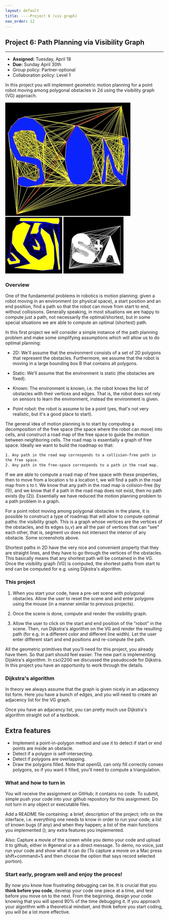 ```yaml
---
layout: default 
title: ----Project 6 (vis graph)
nav_order: 12
---
```




## Project 6:  Path Planning via Visibility Graph


*** 
* __Assigned:__ Tuesday, April 18
* __Due:__  Sunday April 30th 
* Group policy: Partner-optional 
* Collaboration policy: Level 1
 


In this project you will implement geometric motion planning for a point robot
moving among polygonal obstacles in 2d  using the visibility
graph (VG) approach.

![](vg1.jpeg) ![](vg2.png) ![](vg3.png)


### Overview

One of the fundamental problems in robotics is motion planning: given
a robot moving in an environment (or physical space), a start position
and an end position, find a path so that the robot can
move from start to end, without collisisons. Generally speaking, in
most situations we are happy to compute just a path, not necessarily
the optimal/shortest, but in some special situations we are able to compute
an optimal (shortest) path.

In this first project we will consider a simple instance of the path
planning problem and make some simplifying assumptions which will
allow us to do optimal planning:


 - 2D: We'll assume that the environment consists of a set of 2D
   polygons that represent the obstacles. Furthermore, we assume that
   the robot is moving in a large bounding box B that contains all
   polygons.

- Static: We'll assume that the environment is static (the obstacles are fixed).

- Known: The environment is known, i.e. the robot knows the list of
  obstacles with their vertices and edges. That is, the robot does not
  rely on sensors to learn the environment, instead the environment is
  given.

- Point robot: the robot is assume to be a point (yes, that's not very
  realistic, but it's a good place to start).


The general idea of motion planning is to start by computing a
decomposition of the free space (the space where the robot can move)
into cells, and construct a road map of the free space to guide the
motion between neighboring cells. The road map is essentially a graph
of free space. Ideally we want to build the roadmap so that:

    1. Any path in the road map corresponds to a collision-free path in the free space.
    2. Any path in the free-space corresponds to a path in the road map.

If we are able to compute a road map of free space with these
properties, then to move from a location s to a location t, we will find a path in the road map
from s to t. We know that any path in the road map is colision-free
(by (1)), and we know that if a path in the road map does not exist,
then no path exists (by (2)). Essentially we have reduced the motion
planning problem to a path problem in a graph.


For a point robot moving among polygonal obstacles in the plane, it is
possible to construct a type of roadmap that will allow to compute
optimal paths: the visibility graph.  This is a graph whose vertices are
the vertices of the obstacles, and its edges (u,v) are all the pair of
vertices that can "see" each other, that is, segment uv does not
intersect the interior of any obstacle. Some screenshots above. 


Shortest paths in 2D have the very nice and convenient property that
they are straight lines, and they have to go through the vertices of
the obstacles. This basically means that any shortest path will be
contained in the VG. Once the visibility graph (VG) is computed, the
shortest paths from start to end can be computed for e.g. using
Dijkstra's algorithm.


### This project


1. When you start your code, have a pre-set scene with polygonal
obstacles.  Allow the user to reset the scene and and enter polygons
using the mouse (in a manner similar to previous projects).  


2. Once the scene is done, compute and render the visibility graph.


3. Allow the user to click on the start and end position of the
"robot" in the scene. Then, run Dijkstra's algorithm on the VG and
render the resulting path (for e.g. in a different color and different
line width). Let the user enter different start and end positions and re-compute the path. 


All the geometric primitives that you'll need for this project, you 
already have them.  So that part should feel easier. The new part
is implementing Dijsktra's algorithm. In csci2200 we discussed the
pseudocode for Dijkstra. In this project you have an opportunity to
work through  the details.


### Dijkstra's algorithm 

In theory we always assume that the graph is given nicely in an
adjacency list form.  Here you have a bunch of edges, and
you will need to  create an adjacency list for the VG graph.


Once you have an adjacency list, you can pretty much use Dijkstra's algorithm straight out of a textbook.


## Extra features


* Implement a point-in-polygon method and use it to detect if start or
  end points are inside an obstacle.
* Detect if a polygon is self-intersecting.
* Detect if polygons are overlapping.
* Draw the polygons filled. Note that openGL can only fill correctly
  convex polygons, so if you want it filled, you'll need to compute a
  triangulation.


### What and how to  turn in


You will receive the assignment on GitHub; it contains no code.  To submit, simple push your
code into your github repository for this assignment. Do not turn in
any object or executable files.

Add a README file containing: a brief, description of the project;
info on the interface, i.e. everything one needs to know in order to
run your code; a list of known bugs (if any) and when they happen; a
list of the main functions you implemented (); any extra features you
implemented.

Also: Capture a movie of the screen while you demo your code and
upload it to github, either in #general or a a direct message. To
demo, no voice, just run your code and show what it can do (To capture
a movie on a Mac press shift+command+5 and then choose the option that
says record selected portion).

### Start early, program well and enjoy the proces!

By now you know how frustrating debugging can be.  It is crucial that you __think before you code__,  develop your code one piece at a time, and test before you move on to
the next. From the beginning, design your code knowing that you will
spend 90% of the time debugging it. If you approach your algorithm with a theoretical mindset, and think before you start coding, you will be a lot more effective. 


